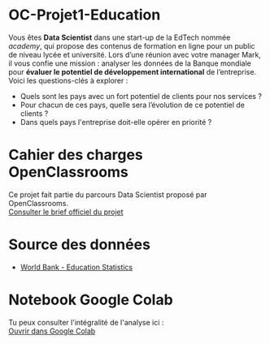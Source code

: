 # OC-Projet1-Education

Vous êtes **Data Scientist** dans une start-up de la EdTech nommée *academy*, qui propose des contenus de formation en ligne pour un public de niveau lycée et université.
Lors d’une réunion avec votre manager Mark, il vous confie une mission : analyser les données de la Banque mondiale pour **évaluer le potentiel de développement international** de l’entreprise.
Voici les questions-clés à explorer :
- Quels sont les pays avec un fort potentiel de clients pour nos services ?
- Pour chacun de ces pays, quelle sera l’évolution de ce potentiel de clients ?
- Dans quels pays l'entreprise doit-elle opérer en priorité ?
  
# Cahier des charges OpenClassrooms
Ce projet fait partie du parcours Data Scientist proposé par OpenClassrooms.  
 [Consulter le brief officiel du projet](https://openclassrooms.com/fr/paths/164/projects/627/assignment)

# Source des données
- [World Bank - Education Statistics](https://datacatalog.worldbank.org/search/dataset/0038480)

# Notebook Google Colab

Tu peux consulter l'intégralité de l'analyse ici :  
[ Ouvrir dans Google Colab](https://colab.research.google.com/drive/11ZRsFZmVWypfOmYTUROYzXy142G5xSN5?usp=sharing)

